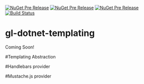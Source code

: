[![NuGet Pre Release](https://img.shields.io/nuget/vpre/GeekLearning.Templating.svg?maxAge=2592000&label=GeekLearning.Templating)](https://www.nuget.org/packages/GeekLearning.Templating)
[![NuGet Pre Release](https://img.shields.io/nuget/vpre/GeekLearning.Templating.Handlebars.svg?maxAge=2592000&label=GeekLearning.Templating.Handlebars)](https://www.nuget.org/packages/GeekLearning.Templating.Handlebars)
[![NuGet Pre Release](https://img.shields.io/nuget/vpre/GeekLearning.Templating.Mustache.svg?maxAge=2592000&label=GeekLearning.Templating.Mustache)](https://www.nuget.org/packages/GeekLearning.Templating.Mustache)
[![Build Status](https://geeklearning.visualstudio.com/_apis/public/build/definitions/f841b266-7595-4d01-9ee1-4864cf65aa73/24/badge)](#)

# gl-dotnet-templating

Coming Soon!

#Templating Abstraction

#Handlebars provider

#Mustache.js provider
